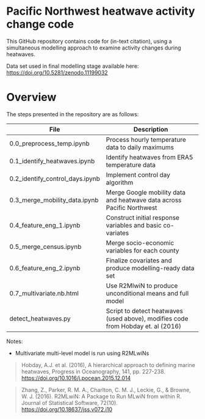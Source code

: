 # Pacific Northwest heatwave activity change code

This GitHub repository contains code for (in-text citation), using a simultaneous modelling approach to examine activity changes during heatwaves.

Data set used in final modelling stage available here: https://doi.org/10.5281/zenodo.11199032

# Overview 
The steps presented in the repository are as follows:

|File                 |Description|
|---------------------|-----------|
|0.0_preprocess_temp.ipynb         |Process hourly temperature data to daily maximums|
|0.1_identify_heatwaves.ipynb         |Identify heatwaves from ERA5 temperature data|
|0.2_identify_control_days.ipynb               |Implement control day algorithm|
|0.3_merge_mobility_data.ipynb          |Merge Google mobility data and heatwave data across Pacific Northwest|
|0.4_feature_eng_1.ipynb   |Construct initial response variables and basic co-variates|
|0.5_merge_census.ipynb            |Merge socio-economic variables for each county|
|0.6_feature_eng_2.ipynb|Finalize covariates and produce modelling-ready data set|
|0.7_multivariate.nb.html|Use R2MlwiN to produce unconditional means and full model|
|detect_heatwaves.py         |Script to detect heatwaves (used above), modifies code from Hobday et. al (2016)|


Notes:

* Multivariate multi-level model is run using R2MLwiNs

> Hobday, A.J. et al. (2016), A hierarchical approach to defining marine heatwaves, Progress in Oceanography, 141, pp. 227-238. https://doi.org/10.1016/j.pocean.2015.12.014 

> Zhang, Z., Parker, R. M. A., Charlton, C. M. J., Leckie, G., & Browne, W. J. (2016). R2MLwiN: A Package to Run MLwiN from within R. Journal of Statistical Software, 72(10). https://doi.org/10.18637/jss.v072.i10
